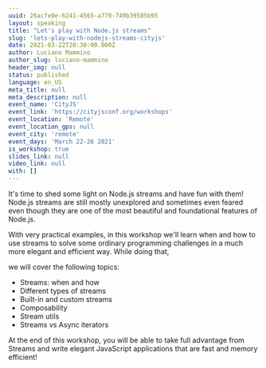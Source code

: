 ```yaml
---
uuid: 26acfe0e-6241-4565-a770-749b39585b95
layout: speaking
title: "Let's play with Node.js streams"
slug: 'lets-play-with-nodejs-streams-cityjs'
date: 2021-03-22T20:30:00.000Z
author: Luciano Mammino
author_slug: luciano-mammino
header_img: null
status: published
language: en_US
meta_title: null
meta_description: null
event_name: 'CityJS'
event_link: 'https://cityjsconf.org/workshops'
event_location: 'Remote'
event_location_gps: null
event_city: 'remote'
event_days: 'March 22-26 2021'
is_workshop: true
slides_link: null
video_link: null
with: []
---
```


It's time to shed some light on Node.js streams and have fun with them! Node.js streams are still mostly unexplored and sometimes even feared even though they are one of the most beautiful and foundational features of Node.js.

With very practical examples, in this workshop we'll learn when and how to use streams to solve some ordinary programming challenges in a much more elegant and efficient way. While doing that,

we will cover the following topics:

- Streams: when and how
- Different types of streams
- Built-in and custom streams
- Composability
- Stream utils
- Streams vs Async iterators

At the end of this workshop, you will be able to take full advantage from Streams and write elegant JavaScript applications that are fast and memory efficient!
